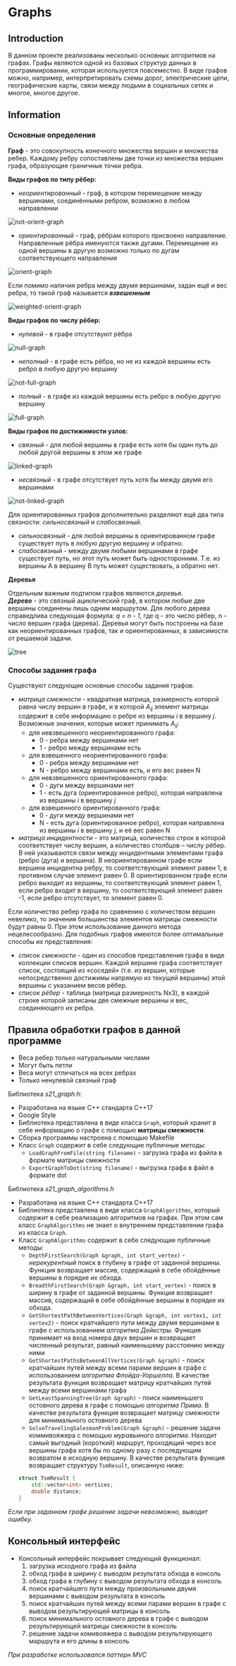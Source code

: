 # Graphs
## Introduction

В данном проекте реализованы несколько основных алгоритмов на графах. Графы являются одной из базовых структур данных в программировании, которая используется повсеместно. В виде графов можно, например, интерпретировать схемы дорог, электрические цепи, географические карты, связи между людьми в социальных сетях и многое, многое другое.  

## Information

### Основные определения

**Граф** - это совокупность конечного множества вершин и множества ребер. Каждому ребру сопоставлены две точки из множества вершин графа, образующие граничные точки ребра.

**Виды графов по типу рёбер:**
* *неориентированный* - граф, в котором перемещение между вершинами, соединёнными ребром, возможно в любом направлении

![not-orient-graph](misc/images/not-orient-graph.png)

* *ориентированный* - граф, рёбрам которого присвоено направление. Направленные рёбра именуются также дугами. Перемещение из одной вершины в другую возможно только по дугам соответствующего направления

![orient-graph](misc/images/orient-graph.png)

Если помимо наличия ребра между двумя вершинами, задан ещё и вес ребра, то такой граф называется ***взвешенным***

![weighted-orient-graph](misc/images/weighted-orient-graph.png)


**Виды графов по числу рёбер:**
* *нулевой* - в графе отсутствуют рёбра

![null-graph](misc/images/null-graph.png)

* *неполный* - в графе есть рёбра, но не из каждой вершины есть ребро в любую другую вершину

![not-full-graph](misc/images/not-full-graph.png)

* *полный* - в графе из каждой вершины есть ребро в любую другую вершину

![full-graph](misc/images/full-graph.png)


**Виды графов по достижимости узлов:**
* *связный* - для любой вершины в графе есть хотя бы один путь до любой другой вершины в этом же графе

![linked-graph](misc/images/linked-graph.png)

* *несвязный* - в графе отсутствует путь хотя бы между двумя его вершинами

![not-linked-graph](misc/images/not-linked-graph.png)

Для ориентированных графов дополнительно разделяют ещё два типа связности: *сильносвязный* и *слабосвязный*.
* *сильносвязный* - для любой вершины в ориентированном графе существует путь в любую другую вершину и обратно.
* *слабосвязный* - между двумя любыми вершинами в графе существует путь, но этот путь может быть односторонним. Т.е. из вершины А в вершину B путь может существовать, а обратно нет.

**Деревья**

Отдельным важным подтипом графов являются *деревья*. \
***Дерево*** - это связный ациклический граф, в котором любые две вершины соединены лишь одним маршрутом. Для любого дерева справедлива следующая формула: *q = n - 1*, где q - это число рёбер, n - число вершин графа (дерева). Деревья могут быть построены на базе как неориентированных графов, так и ориентированных, в зависимости от решаемой задачи.

![tree](misc/images/tree.png)

### Способы задания графа

Существуют следующие основные способы задания графов:
* *матрица смежности* - квадратная матрица, размерность которой равна числу вершин в графе, и в которой $`A_{ij}`$ элемент матрицы содержит в себе информацию о ребре из вершины $`i`$ в вершину $`j`$. Возможные значения, которые может принимать $`A_{ij}`$:
    + для невзвешенного неориентированного графа: 
        - 0 - ребра между вершинами нет
        - 1 - ребро между вершинами есть  
    + для взвешенного неориентированного графа: 
        - 0 - ребра между вершинами нет 
        - N - ребро между вершинами есть, и его вес равен N 
    + для невзвешенного ориентированного графа: 
        - 0 - дуги между вершинами нет
        - 1 - есть дуга (ориентированное ребро), которая направлена из вершины $`i`$ в вершину $`j`$
    + для взвешенного ориентированного графа: 
        - 0 - дуги между вершинами нет
        - N - есть дуга (ориентированное ребро), которая направлена из вершины $`i`$ в вершину $`j`$, и её вес равен N
* *матрица инцидентности* - это матрица, количество строк в которой соответствует числу вершин, а количество столбцов – числу рёбер. В ней указываются связи между инцидентными элементами графа (ребро (дуга) и вершина). В неориентированном графе если вершина инцидентна ребру, то соответствующий элемент равен 1, в противном случае элемент равен 0. В ориентированном графе если ребро выходит из вершины, то соответствующий элемент равен 1, если ребро входит в вершину, то соответствующий элемент равен -1, если ребро отсутствует, то элемент равен 0.


Если количество ребер графа по сравнению с количеством вершин невелико, то значения большинства элементов матрицы смежности будут равны 0. При этом использование данного метода нецелесообразно. Для подобных графов имеются более оптимальные способы их представления:

* *список смежности* - один из способов представления графа в виде коллекции списков вершин. Каждой вершине графа соответствует список, состоящий из «соседей» (т.е. из вершин, которые непосредственно достижимы напрямую из текущей вершины) этой вершины с указанием весов рёбер.
* *список рёбер* - таблица (матрица размерность Nx3), в каждой строке которой записаны две смежные вершины и вес, соединяющего их ребра.


## Правила обработки графов в данной программе

- Веса ребер только натуральными числами
- Могут быть петли
- Веса могут отличаться на всех ребрах
- Только ненулевой связный граф

Библиотека _s21_graph.h_:
* Разработана на языке С++ стандарта C++17
* Google Style
* Библиотека представлена в виде класса `Graph`, который хранит в себе информацию о графе с помощью **матрицы смежности**.
* Сборка программы настроена с помощью Makefile
* Класс `Graph` содержит в себе следующие публичные методы:
    + `LoadGraphFromFile(string filename)` - загрузка графа из файла в формате матрицы смежности
    + `ExportGraphToDot(string filename)` - выгрузка графа в файл в формате dot

Библиотека _s21_graph_algorithms.h_
* Разработана на языке С++ стандарта C++17
* Библиотека представлена в виде класса `GraphAlgorithms`, который содержит в себе реализацию алгоритмов на графах. При этом сам класс `GraphAlgorithms` не знает о внутреннем представлении графа из класса `Graph`.
* Класс `GraphAlgorithms` содержит в себе следующие публичные методы:    
    + `DepthFirstSearch(Graph &graph, int start_vertex)` - *нерекурентный* поиск в глубину в графе от заданной вершины. Функция возвращает массив, содержащий в себе обойдённые вершины в порядке их обхода.
    + `BreadthFirstSearch(Graph &graph, int start_vertex)` - поиск в ширину в графе от заданной вершины. Функция возвращает массив, содержащий в себе обойдённые вершины в порядке их обхода.
    + `GetShortestPathBetweenVertices(Graph &graph, int vertex1, int vertex2)` - поиск кратчайшего пути между двумя вершинами в графе с использованием *алгоритма Дейкстры*. Функция принимает на вход номера двух вершин и возвращает численный результат, равный наименьшему расстоянию между ними
    + `GetShortestPathsBetweenAllVertices(Graph &graph)` - поиск кратчайших путей между всеми парами вершин в графе с использованием *алгоритма Флойда-Уоршелла*. В качестве результата функция возвращает матрицу кратчайших путей между всеми вершинами графа
    + `GetLeastSpanningTree(Graph &graph)` - поиск наименьшего остовного дерева в графе с помощью *алгоритма Прима*. В качестве результата функция возвращает матрицу смежности для минимального остовного дерева
    + `SolveTravelingSalesmanProblem(Graph &graph)` - решение задачи коммивояжера с помощью *муравьиного алгоритма*. Находит самый выгодный (короткий) маршрут, проходящий через все вершины графа хотя бы по одному разу с последующим возвратом в исходную вершину. В качестве результата функция возвращает структуру `TsmResult`, описанную ниже:
    ```cpp
    struct TsmResult {
        std::vector<int> vertices;
        double distance;
    }
    ``` 

*Если при заданном графе решение задачи невозможно, выводит ошибку.*

## Консольный интерфейс

* Консольный интерфейс покрывает следующий функционал:
    1. загрузка исходного графа из файла
    2. обход графа в ширину с выводом результата обхода в консоль
    3. обход графа в глубину с выводом результата обхода в консоль
    4. поиск кратчайшего пути между произвольными двумя вершинами с выводом результата в консоль
    5. поиск кратчайших путей между всеми парами вершин в графе с выводом результирующей матрицы в консоль
    6. поиск минимального остовного дерева в графе с выводом результирующей матрицы смежности в консоль
    7. решение задачи комивояжера с выводом результирующего маршрута и его длины в консоль

*При разработке использовался паттерн MVC*
